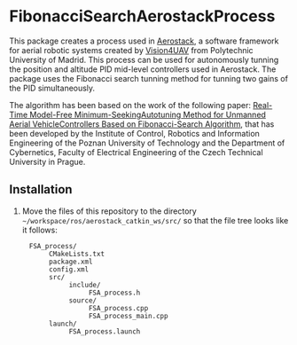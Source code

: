 # FibonacciSearchAerostackProcess
This package creates a process used in [Aerostack](https://github.com/Vision4UAV/Aerostack), a software framework for aerial robotic systems created by [Vision4UAV](https://github.com/Vision4UAV) from Polytechnic University of Madrid. This process can be used for autonomously tunning the position and altitude PID mid-level controllers used in Aerostack. The package uses the Fibonacci search tunning method for tunning two gains of the PID simultaneously.


The algorithm has been based on the work of the following paper: [Real-Time Model-Free Minimum-SeekingAutotuning Method for Unmanned Aerial VehicleControllers Based on Fibonacci-Search Algorithm](https://www.researchgate.net/publication/330369094_Real-Time_Model-Free_Minimum-Seeking_Autotuning_Method_for_Unmanned_Aerial_Vehicle_Controllers_Based_on_Fibonacci-Search_Algorithm), that has been developed by the Institute of Control, Robotics and Information Engineering of the Poznan University of Technology and the Department of Cybernetics, Faculty of Electrical Engineering of the Czech Technical University in Prague.
     
## Installation 

1. Move the files of this repository to the directory `~/workspace/ros/aerostack_catkin_ws/src/` so that the file tree looks like it follows:

```~/workspace/ros/aerostack_catkin_ws/src/
     FSA_process/ 
          CMakeLists.txt 
          package.xml 
          config.xml 
          src/ 
               include/ 
                    FSA_process.h 
               source/ 
                    FSA_process.cpp
                    FSA_process_main.cpp 
          launch/ 
               FSA_process.launch
```

 
